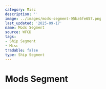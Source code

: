 ```yaml
---
category: Misc
description: ''
image: ../images/mods-segment-95ba6fe657.png
last_updated: '2025-09-17'
name: Mods Segment
source: WFCD
tags:
- Ship Segment
- Misc
tradable: false
type: Ship Segment
---
```


# Mods Segment

